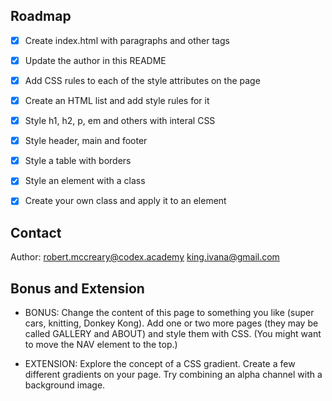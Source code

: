 

## Roadmap

- [x] Create index.html with paragraphs and other tags
- [X] Update the author in this README
- [X] Add CSS rules to each of the style attributes on the page
- [X] Create an HTML list and add style rules for it
- [X] Style h1, h2, p, em and others with interal CSS
- [X] Style header, main and footer
- [X] Style a table with borders
- [X] Style an element with a class
- [X] Create your own class and apply it to an element


## Contact

Author: robert.mccreary@codex.academy
king.ivana@gmail.com

## Bonus and Extension

* BONUS: Change the content of this page  to something you like (super cars, knitting, Donkey Kong). Add one or two more pages (they may be called GALLERY and ABOUT) and style them with CSS. (You might want to move the NAV element to the top.)

* EXTENSION: Explore the concept of a CSS gradient. Create a few different gradients on your page. Try combining an alpha channel with a background image.